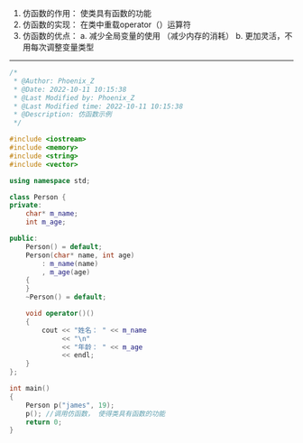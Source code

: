 1. 仿函数的作用： 使类具有函数的功能
2. 仿函数的实现： 在类中重载operator（）运算符
3. 仿函数的优点：
   a. 减少全局变量的使用 （减少内存的消耗）
   b. 更加灵活，不用每次调整变量类型

---

```cpp
/*
 * @Author: Phoenix_Z
 * @Date: 2022-10-11 10:15:38
 * @Last Modified by: Phoenix_Z
 * @Last Modified time: 2022-10-11 10:15:38
 * @Description: 仿函数示例
 */

#include <iostream>
#include <memory>
#include <string>
#include <vector>

using namespace std;

class Person {
private:
    char* m_name;
    int m_age;

public:
    Person() = default;
    Person(char* name, int age)
        : m_name(name)
        , m_age(age)
    {
    }
    ~Person() = default;

    void operator()()
    {
        cout << "姓名： " << m_name
             << "\n"
             << "年龄： " << m_age
             << endl;
    }
};

int main()
{
    Person p("james", 19);
    p(); //调用仿函数， 使得类具有函数的功能
    return 0;
}

```
